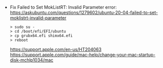 * Fix Failed to Set MokListRT: Invalid Parameter error:
https://askubuntu.com/questions/1279602/ubuntu-20-04-failed-to-set-moklistrt-invalid-parameter
    ```
    > sudo su -
    > cd /boot/efi/EFI/ubuntu
    > cp grubx64.efi shimx64.efi
    > reboot
    ```

	https://support.apple.com/en-us/HT204063
https://support.apple.com/guide/mac-help/change-your-mac-startup-disk-mchlp1034/mac
